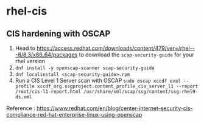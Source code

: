 # rhel-cis

## CIS hardening with OSCAP 

1. Head to https://access.redhat.com/downloads/content/479/ver=/rhel---8/8.3/x86_64/packages to download the `scap-security-guide` for your rhel version
2. `dnf install -y openscap-scanner scap-security-guide`
3. `dnf localinstall <scap-security-guide>.rpm`
4. Run a CIS Level 1 Server scan with OSCAP `sudo oscap xccdf eval --profile xccdf_org.ssgproject.content_profile_cis_server_l1 --report /root/cis-l1-report.html /usr/share/xml/scap/ssg/content/ssg-rhel9-ds.xml`

Reference : https://www.redhat.com/en/blog/center-internet-security-cis-compliance-red-hat-enterprise-linux-using-openscap
